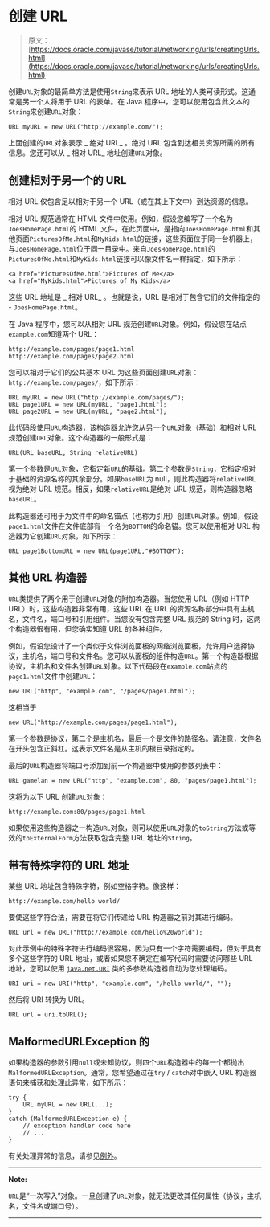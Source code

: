# 创建 URL

> 原文： [https://docs.oracle.com/javase/tutorial/networking/urls/creatingUrls.html](https://docs.oracle.com/javase/tutorial/networking/urls/creatingUrls.html)

创建`URL`对象的最简单方法是使用`String`来表示 URL 地址的人类可读形式。这通常是另一个人将用于 URL 的表单。在 Java 程序中，您可以使用包含此文本的`String`来创建`URL`对象：

```
URL myURL = new URL("http://example.com/");

```

上面创建的`URL`对象表示 _ 绝对 URL_ 。绝对 URL 包含到达相关资源所需的所有信息。您还可以从 _ 相对 URL_ 地址创建`URL`对象。

## 创建相对于另一个的 URL

相对 URL 仅包含足以相对于另一个 URL（或在其上下文中）到达资源的信息。

相对 URL 规范通常在 HTML 文件中使用。例如，假设您编写了一个名为`JoesHomePage.html`的 HTML 文件。在此页面中，是指向`JoesHomePage.html`和其他页面`PicturesOfMe.html`和`MyKids.html`的链接，这些页面位于同一台机器上，与`JoesHomePage.html`位于同一目录中。来自`JoesHomePage.html`的`PicturesOfMe.html`和`MyKids.html`链接可以像文件名一样指定，如下所示：

```
<a href="PicturesOfMe.html">Pictures of Me</a>
<a href="MyKids.html">Pictures of My Kids</a>

```

这些 URL 地址是 _ 相对 URL_ 。也就是说，URL 是相对于包含它们的文件指定的 - `JoesHomePage.html`。

在 Java 程序中，您可以从相对 URL 规范创建`URL`对象。例如，假设您在站点`example.com`知道两个 URL：

```
http://example.com/pages/page1.html
http://example.com/pages/page2.html

```

您可以相对于它们的公共基本 URL 为这些页面创建`URL`对象：`http://example.com/pages/`，如下所示：

```
URL myURL = new URL("http://example.com/pages/");
URL page1URL = new URL(myURL, "page1.html");
URL page2URL = new URL(myURL, "page2.html");

```

此代码段使用`URL`构造器，该构造器允许您从另一个`URL`对象（基础）和相对 URL 规范创建`URL`对象。这个构造器的一般形式是：

```
URL(URL baseURL, String relativeURL)

```

第一个参数是`URL`对象，它指定新`URL`的基础。第二个参数是`String`，它指定相对于基础的资源名称的其余部分。如果`baseURL`为 null，则此构造器将`relativeURL`视为绝对 URL 规范。相反，如果`relativeURL`是绝对 URL 规范，则构造器忽略`baseURL`。

此构造器还可用于为文件中的命名锚点（也称为引用）创建`URL`对象。例如，假设`page1.html`文件在文件底部有一个名为`BOTTOM`的命名锚。您可以使用相对 URL 构造器为它创建`URL`对象，如下所示：

```
URL page1BottomURL = new URL(page1URL,"#BOTTOM");

```

## 其他 URL 构造器

`URL`类提供了两个用于创建`URL`对象的附加构造器。当您使用 URL（例如 HTTP URL）时，这些构造器非常有用，这些 URL 在 URL 的资源名称部分中具有主机名，文件名，端口号和引用组件。当您没有包含完整 URL 规范的 String 时，这两个构造器很有用，但您确实知道 URL 的各种组件。

例如，假设您设计了一个类似于文件浏览面板的网络浏览面板，允许用户选择协议，主机名，端口号和文件名。您可以从面板的组件构造`URL`。第一个构造器根据协议，主机名和文件名创建`URL`对象。以下代码段在`example.com`站点的`page1.html`文件中创建`URL`：

```
new URL("http", "example.com", "/pages/page1.html");

```

这相当于

```
new URL("http://example.com/pages/page1.html");

```

第一个参数是协议，第二个是主机名，最后一个是文件的路径名。请注意，文件名在开头包含正斜杠。这表示文件名是从主机的根目录指定的。

最后的`URL`构造器将端口号添加到前一个构造器中使用的参数列表中：

```
URL gamelan = new URL("http", "example.com", 80, "pages/page1.html"); 

```

这将为以下 URL 创建`URL`对象：

```
http://example.com:80/pages/page1.html

```

如果使用这些构造器之一构造`URL`对象，则可以使用`URL`对象的`toString`方法或等效的`toExternalForm`方法获取包含完整 URL 地址的`String`。

## 带有特殊字符的 URL 地址

某些 URL 地址包含特殊字符，例如空格字符。像这样：

```
http://example.com/hello world/

```

要使这些字符合法，需要在将它们传递给 URL 构造器之前对其进行编码。

```
URL url = new URL("http://example.com/hello%20world");

```

对此示例中的特殊字符进行编码很容易，因为只有一个字符需要编码，但对于具有多个这些字符的 URL 地址，或者如果您不确定在编写代码时需要访问哪些 URL 地址，您可以使用 [`java.net.URI`](https://docs.oracle.com/javase/8/docs/api/java/net/URI.html) 类的多参数构造器自动为您处理编码。

```
URI uri = new URI("http", "example.com", "/hello world/", "");

```

然后将 URI 转换为 URL。

```
URL url = uri.toURL();

```

## MalformedURLException 的

如果构造器的参数引用`null`或未知协议，则四个`URL`构造器中的每一个都抛出`MalformedURLException`。通常，您希望通过在`try` / `catch`对中嵌入 URL 构造器语句来捕获和处理此异常，如下所示：

```
try {
    URL myURL = new URL(...);
} 
catch (MalformedURLException e) {
    // exception handler code here
    // ...
}

```

有关处理异常的信息，请参见[例外](../../essential/exceptions/index.html)。

* * *

**Note:** 

`URL`是“一次写入”对象。一旦创建了`URL`对象，就无法更改其任何属性（协议，主机名，文件名或端口号）。

* * *